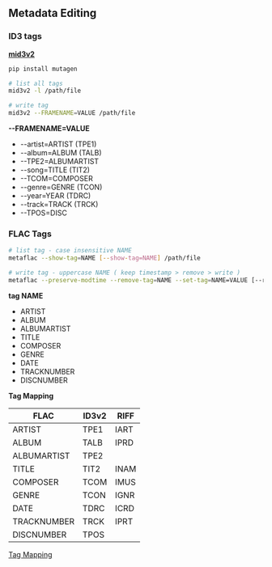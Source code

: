 ## Metadata Editing

### ID3 tags
[**mid3v2**](https://mutagen.readthedocs.io/en/latest/man/mid3v2.html)
```sh
pip install mutagen

# list all tags
mid3v2 -l /path/file

# write tag
mid3v2 --FRAMENAME=VALUE /path/file
```
**--FRAMENAME=VALUE**
- --artist=ARTIST (TPE1)
- --album=ALBUM (TALB)
- --TPE2=ALBUMARTIST
- --song=TITLE (TIT2)
- --TCOM=COMPOSER
- --genre=GENRE (TCON)
- --year=YEAR (TDRC)
- --track=TRACK (TRCK)
- --TPOS=DISC

### FLAC Tags
```sh
# list tag - case insensitive NAME
metaflac --show-tag=NAME [--show-tag=NAME] /path/file

# write tag - uppercase NAME ( keep timestamp > remove > write )
metaflac --preserve-modtime --remove-tag=NAME --set-tag=NAME=VALUE [--remove-tag=NAME --set-tag=NAME=VALUE] /path/file
```
**tag NAME**
- ARTIST
- ALBUM
- ALBUMARTIST
- TITLE
- COMPOSER
- GENRE
- DATE
- TRACKNUMBER
- DISCNUMBER

**Tag Mapping**

| FLAC        | ID3v2  | RIFF |
| ----------- | ----   | ---- |
| ARTIST      | TPE1   | IART |
| ALBUM       | TALB   | IPRD |
| ALBUMARTIST | TPE2   |      |
| TITLE       | TIT2   | INAM |
| COMPOSER    | TCOM   | IMUS |
| GENRE       | TCON   | IGNR |
| DATE        | TDRC   | ICRD |
| TRACKNUMBER | TRCK   | IPRT |
| DISCNUMBER  | TPOS   |      |

[Tag Mapping](https://wiki.hydrogenaud.io/index.php?title=Tag_Mapping)

